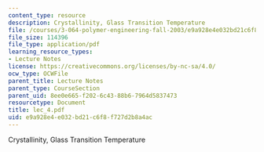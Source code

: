 ```yaml
---
content_type: resource
description: Crystallinity, Glass Transition Temperature
file: /courses/3-064-polymer-engineering-fall-2003/e9a928e4e032bd21c6f8f727d2b8a4ac_lec_4.pdf
file_size: 114396
file_type: application/pdf
learning_resource_types:
- Lecture Notes
license: https://creativecommons.org/licenses/by-nc-sa/4.0/
ocw_type: OCWFile
parent_title: Lecture Notes
parent_type: CourseSection
parent_uid: 8ee0e665-f202-6c43-88b6-7964d5837473
resourcetype: Document
title: lec_4.pdf
uid: e9a928e4-e032-bd21-c6f8-f727d2b8a4ac
---
```

Crystallinity, Glass Transition Temperature
